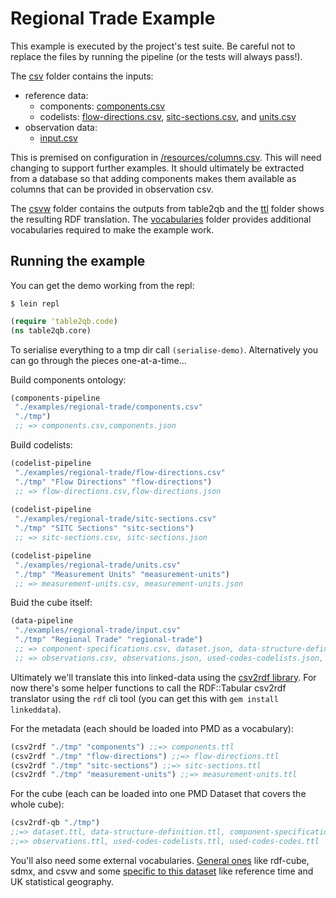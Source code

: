  # Regional Trade Example

This example is executed by the project's test suite. Be careful not to replace the files by running the pipeline (or the tests will always pass!).

The [csv](csv) folder contains the inputs:

- reference data:
  - components: [components.csv](./csv/components.csv)
  - codelists: [flow-directions.csv](./csv/flow-directions.csv),  [sitc-sections.csv](./csv/sitc-sections.csv), and [units.csv](./csv/units.csv)
- observation data:
  - [input.csv](./csv/input.csv)

This is premised on configuration in [/resources/columns.csv](/resources/columns.csv). This will need changing to support further examples. It should ultimately be extracted from a database so that adding components makes them available as columns that can be provided in observation csv.

The [csvw](./csvw) folder contains the outputs from table2qb and the [ttl](./ttl) folder shows the resulting RDF translation. The [vocabularies](./vocabularies) folder provides additional vocabularies required to make the example work.


## Running the example

You can get the demo working from the repl:

```shell
$ lein repl
```
```clojure
(require 'table2qb.code)
(ns table2qb.core)
```

To serialise everything to a tmp dir call `(serialise-demo)`. Alternatively you can go through the pieces one-at-a-time...

Build components ontology:

```clojure
(components-pipeline
 "./examples/regional-trade/components.csv"
 "./tmp")
 ;; => components.csv,components.json
```

Build codelists:

```clojure
(codelist-pipeline
 "./examples/regional-trade/flow-directions.csv"
 "./tmp" "Flow Directions" "flow-directions")
 ;; => flow-directions.csv,flow-directions.json
 
(codelist-pipeline
 "./examples/regional-trade/sitc-sections.csv"
 "./tmp" "SITC Sections" "sitc-sections")
 ;; => sitc-sections.csv, sitc-sections.json

(codelist-pipeline
 "./examples/regional-trade/units.csv"
 "./tmp" "Measurement Units" "measurement-units")
 ;; => measurement-units.csv, measurement-units.json
```

Buid the cube itself:

```clojure
(data-pipeline
 "./examples/regional-trade/input.csv"
 "./tmp" "Regional Trade" "regional-trade")
 ;; => component-specifications.csv, dataset.json, data-structure-definition.json, component-specifications.json
 ;; => observations.csv, observations.json, used-codes-codelists.json, used-codes-codes.json
```

Ultimately we'll translate this into linked-data using the [csv2rdf library](https://github.com/Swirrl/csv2rdf). For now there's some helper functions to call the RDF::Tabular csv2rdf translator using the `rdf` cli tool (you can get this with `gem install linkeddata`).

For the metadata (each should be loaded into PMD as a vocabulary):

```clojure
(csv2rdf "./tmp" "components") ;;=> components.ttl
(csv2rdf "./tmp" "flow-directions") ;;=> flow-directions.ttl
(csv2rdf "./tmp" "sitc-sections") ;;=> sitc-sections.ttl
(csv2rdf "./tmp" "measurement-units") ;;=> measurement-units.ttl
```

For the cube (each can be loaded into one PMD Dataset that covers the whole cube):

```clojure
(csv2rdf-qb "./tmp")
;;=> dataset.ttl, data-structure-definition.ttl, component-specifications.ttl
;;=> observations.ttl, used-codes-codelists.ttl, used-codes-codes.ttl
```

You'll also need some external vocabularies. [General ones](/examples/vocabularies/) like rdf-cube, sdmx, and csvw and some [specific to this dataset](./vocabularies) like reference time and UK statistical geography.
